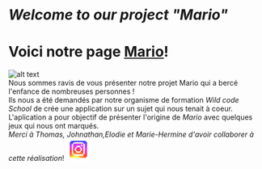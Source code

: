 # *Welcome to our project "Mario"*
# Voici notre page [Mario](https://najimkeb.github.io/Mario/)!
![alt text](https://upload.wikimedia.org/wikipedia/commons/thumb/d/d2/Affiche_Super_Mario_Bros_%282023%29.jpg/640px-Affiche_Super_Mario_Bros_%282023%29.jpg)
<br>
Nous sommes ravis de vous présenter notre projet Mario qui a bercé l'enfance de nombreuses personnes ! 
<br>
Ils nous a été demandés par notre organisme de formation *Wild code School* de crée une application sur un sujet qui nous tenait à coeur.
<br>
L'aplication a pour objectif de présenter l'origine de *Mario* avec quelques jeux qui nous ont marqués.
<br>
*Merci à Thomas, Johnathan,Elodie et Marie-Hermine d'avoir collaborer à cette réalisation*!
<a href="https://www.instagram.com/mariobrossdu31/">
<img alt="mario" src="https://github.com/Najimkeb/Mario/blob/main/img/instag.png" width="50" height="auto" />
</a>
